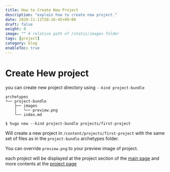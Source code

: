 ```yaml
---
title: How to Create New Project
description: "explain how to create new project."
date: 2020-11-11T20:16:45+09:00
draft: false
weight: 0
image: "" # relative path of /static/images folder
tags: [project]
category: blog
enableToc: true
---
```


# Create Hew project

you can create new project directory using `--kind project-bundle`

```
archetypes
└── project-bundle
    ├── images
    │   └── preview.png
    └── index.md
```

```
$ hugo new --kind project-bundle projects/first-project
```

Will create a new project in `/content/projects/first-project` with the same set of files as in the `project-bundle` archetypes folder.

You can override `preview.png` to your preview image of project.

each project will be displayed at the project section of the [main page](/) and more contents at the [project page](/projects/first-project/)